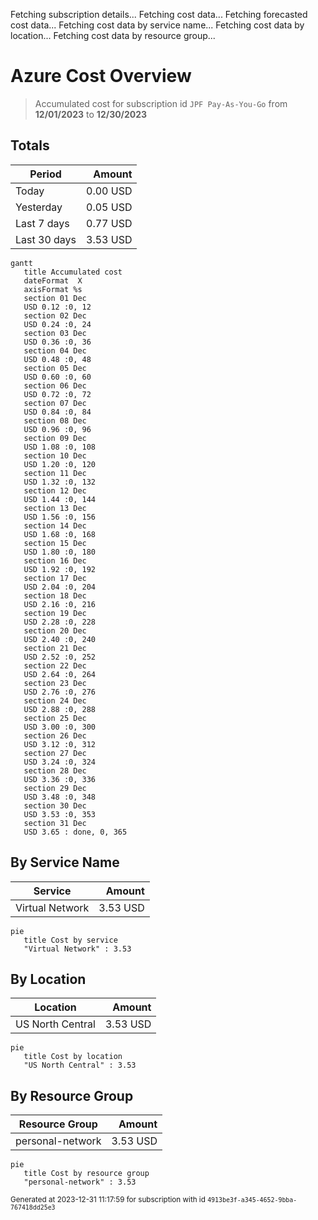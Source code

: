 Fetching subscription details...
Fetching cost data...
Fetching forecasted cost data...
Fetching cost data by service name...
Fetching cost data by location...
Fetching cost data by resource group...
# Azure Cost Overview

> Accumulated cost for subscription id `JPF Pay-As-You-Go` from **12/01/2023** to **12/30/2023**

## Totals

|Period|Amount|
|---|---:|
|Today|0.00 USD|
|Yesterday|0.05 USD|
|Last 7 days|0.77 USD|
|Last 30 days|3.53 USD|

```mermaid
gantt
   title Accumulated cost
   dateFormat  X
   axisFormat %s
   section 01 Dec
   USD 0.12 :0, 12
   section 02 Dec
   USD 0.24 :0, 24
   section 03 Dec
   USD 0.36 :0, 36
   section 04 Dec
   USD 0.48 :0, 48
   section 05 Dec
   USD 0.60 :0, 60
   section 06 Dec
   USD 0.72 :0, 72
   section 07 Dec
   USD 0.84 :0, 84
   section 08 Dec
   USD 0.96 :0, 96
   section 09 Dec
   USD 1.08 :0, 108
   section 10 Dec
   USD 1.20 :0, 120
   section 11 Dec
   USD 1.32 :0, 132
   section 12 Dec
   USD 1.44 :0, 144
   section 13 Dec
   USD 1.56 :0, 156
   section 14 Dec
   USD 1.68 :0, 168
   section 15 Dec
   USD 1.80 :0, 180
   section 16 Dec
   USD 1.92 :0, 192
   section 17 Dec
   USD 2.04 :0, 204
   section 18 Dec
   USD 2.16 :0, 216
   section 19 Dec
   USD 2.28 :0, 228
   section 20 Dec
   USD 2.40 :0, 240
   section 21 Dec
   USD 2.52 :0, 252
   section 22 Dec
   USD 2.64 :0, 264
   section 23 Dec
   USD 2.76 :0, 276
   section 24 Dec
   USD 2.88 :0, 288
   section 25 Dec
   USD 3.00 :0, 300
   section 26 Dec
   USD 3.12 :0, 312
   section 27 Dec
   USD 3.24 :0, 324
   section 28 Dec
   USD 3.36 :0, 336
   section 29 Dec
   USD 3.48 :0, 348
   section 30 Dec
   USD 3.53 :0, 353
   section 31 Dec
   USD 3.65 : done, 0, 365
```

## By Service Name

|Service|Amount|
|---|---:|
|Virtual Network|3.53 USD|

```mermaid
pie
   title Cost by service
   "Virtual Network" : 3.53
```

## By Location

|Location|Amount|
|---|---:|
|US North Central|3.53 USD|

```mermaid
pie
   title Cost by location
   "US North Central" : 3.53
```

## By Resource Group

|Resource Group|Amount|
|---|---:|
|personal-network|3.53 USD|

```mermaid
pie
   title Cost by resource group
   "personal-network" : 3.53
```

<sup>Generated at 2023-12-31 11:17:59 for subscription with id `4913be3f-a345-4652-9bba-767418dd25e3`</sup>
